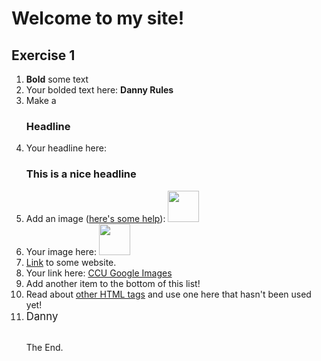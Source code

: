 <!DOCTYPE html>
<html>
  <head>
    <title>
    Danny's Public Website
    </title>
  </head>
  
  <body>
  <h1>Welcome to my site!</h1>
  

<h2 id="Exercise1">Exercise 1</h2>
<ol>
  <li><b>Bold</b> some text</li>
  <li>Your bolded text here: <b>Danny Rules</b>
  <li>Make a <h3>Headline</h3></li>
  <li>Your headline here: <h3>This is a nice headline</h3>
  <li>Add an image (<a href="http://forum.koramgame.com/thread-60307-1-1.html">here's some help</a>): <img src="http://upload.wikimedia.org/wikipedia/commons/thumb/8/85/Smiley.svg/800px-Smiley.svg.png" height="50" width="50"</li>
  <li>Your image here: <img src="http://wmbf.images.worldnow.com/images/15478226_BG1.gif" height="50" width="50"</1i>
  <li><a href="http://www.coceleratoru.com">Link</a> to some website.</li>
  <li>Your link here: <a href="https://www.google.com/search?q=coastal+carolina+university&safe=off&source=lnms&tbm=isch&sa=X&ei=kicGU4zQAYSrkQeGvIDgCA&ved=0CAcQ_AUoAQ&biw=1920&bih=955">CCU Google Images</a>
  <li>Add another item to the bottom of this list!</li>
  <li>Read about <a href="http://www.quackit.com/html/tags/">other HTML tags</a> and use one here that hasn't been used yet!</li>
  <li><big>Danny</big></li>
  

<br>The End.
  </body>
</html>
